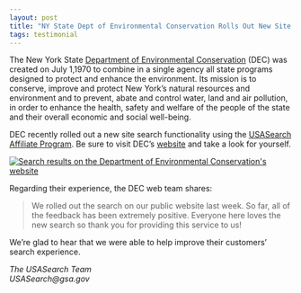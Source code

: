 ```yaml
---
layout: post
title: "NY State Dept of Environmental Conservation Rolls Out New Site Search"
tags: testimonial
---
```

<p>The New York State <a href="http://www.dec.ny.gov/">Department of Environmental Conservation</a> (DEC) was  created on July 1,1970 to combine in a single agency all state programs  designed to protect and enhance the environment. Its mission is to conserve, improve and protect New  York&#8217;s natural resources and environment and to prevent, abate and  control water, land and air pollution, in order to enhance the health,  safety and welfare of the people of the state and their overall economic  and social well-being.</p>
<p>DEC recently rolled out a new site search functionality using the <a href="http://search.usa.gov/affiliates">USASearch Affiliate Program</a>. Be sure to visit DEC&#8217;s <a href="http://www.dec.ny.gov/">website</a> and take a look for yourself.</p>
<p><a href="http://www.dec.ny.gov/"><img class="img-polaroid" class="img-polaroid" alt="Search results on the Department of Environmental Conservation's website" src="http://f22818b4dfc10241d8a3-f1564c64756a8cfee25b6b19953b1d23.r31.cf2.rackcdn.com/tumblr_lqg1sf3IKg1qid15q.png"/></a></p>
<p>Regarding their experience, the DEC web team shares:</p>
<blockquote>
<p>We rolled out the search on our public website last week. So far, all  of the feedback has been extremely positive. Everyone here loves the  new search so thank you for providing this service to us!</p>
</blockquote>
<p>We&#8217;re glad to hear that we were able to help improve their customers&#8217; search experience.</p>
<p><em>The USASearch Team</em><br/><em>USASearch@gsa.gov</em></p>
